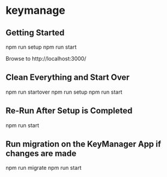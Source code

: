 # keymanage

## Getting Started

npm run setup
npm run start

Browse to http://localhost:3000/

## Clean Everything and Start Over

npm run startover
npm run setup
npm run start

## Re-Run After Setup is Completed

npm run start

## Run migration on the KeyManager App if changes are made

npm run migrate
npm run start

